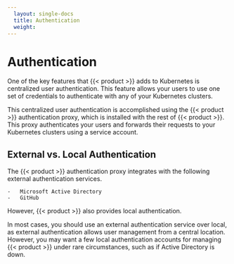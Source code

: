 ```yaml
---
  layout: single-docs
  title: Authentication
  weight: 
---
```


# Authentication

One of the key features that {{< product >}} adds to Kubernetes is centralized user authentication. This feature allows your users to use one set of credentials to authenticate with any of your Kubernetes clusters.

This centralized user authentication is accomplished using the {{< product >}} authentication proxy, which is installed with the rest of {{< product >}}. This proxy authenticates your users and forwards their requests to your Kubernetes clusters using a service account.

## External vs. Local Authentication

The {{< product >}} authentication proxy integrates with the following external authentication services.

	-	Microsoft Active Directory
	-	GitHub

However, {{< product >}} also provides local authentication.

In most cases, you should use an external authentication service over local, as external authentication allows user management from a central location. However, you may want a few local authentication accounts for managing {{< product >}} under rare circumstances, such as if Active Directory is down.
